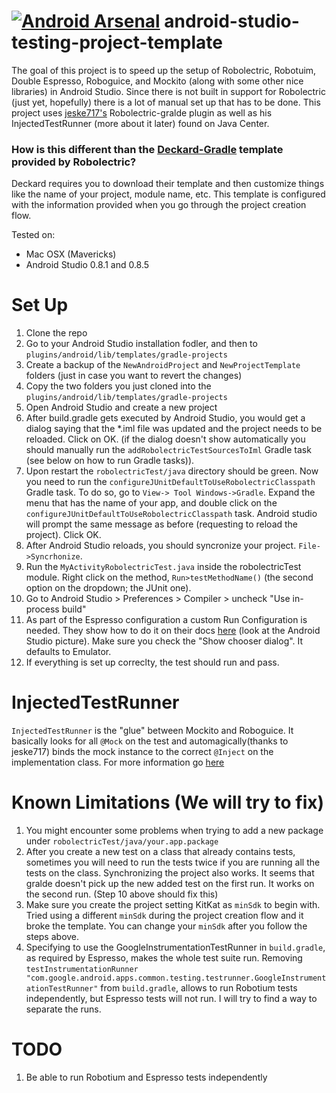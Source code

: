 [![Android Arsenal](https://img.shields.io/badge/Android%20Arsenal-android--studio--testing--project--template-brightgreen.svg?style=flat)](https://android-arsenal.com/details/1/941)
android-studio-testing-project-template
=======================================

The goal of this project is to speed up the setup of Robolectric, Robotuim, Double Espresso, Roboguice, and Mockito (along with some other nice libraries) in Android Studio. Since there is not built in support for Robolectric (just yet, hopefully) there is a lot of manual set up that has to be done. This project uses [jeske717's](https://github.com/jeske717) Robolectric-gralde plugin as well as his InjectedTestRunner (more about it later) found on Java Center. 


### How is this different than the [Deckard-Gradle](https://github.com/robolectric/deckard-gradle) template provided by Robolectric?

Deckard requires you to download their template and then customize things like the name of your project, module name, etc. This template is configured with the information provided when you go through the project creation flow.

Tested on:

- Mac OSX (Mavericks)
- Android Studio 0.8.1 and 0.8.5


Set Up
========================================
1. Clone the repo
2. Go to your Android Studio installation fodler, and then to `plugins/android/lib/templates/gradle-projects`
3. Create a backup of the `NewAndroidProject` and `NewProjectTemplate` folders (just in case you want to revert the changes)
4. Copy the two folders you just cloned into the `plugins/android/lib/templates/gradle-projects`
5. Open Android Studio and create a new project
6. After build.gradle gets executed by Android Studio, you would get a dialog saying that the *.iml file was updated and the project needs to be reloaded. Click on OK. (if the dialog doesn't show automatically you should manually run the `addRobolectricTestSourcesToIml` Gradle task (see below on how to run Gradle tasks)).
7. Upon restart the `robolectricTest/java` directory should be green. Now you need to run the `configureJUnitDefaultToUseRobolectricClasspath` Gradle task. To do so, go to `View-> Tool Windows->Gradle`. Expand the menu that has the name of your app, and double click on the `configureJUnitDefaultToUseRobolectricClasspath` task. Android studio will prompt the same message as before (requesting to reload the project). Click OK.
8. After Android Studio reloads, you should syncronize your project. `File->Syncrhonize`.
9. Run the `MyActivityRobolectricTest.java` inside the robolectricTest module. Right click on the method, `Run>testMethodName()` (the second option on the dropdown; the JUnit one).
10. Go to Android Studio > Preferences > Compiler > uncheck "Use in-process build" 
11. As part of the Espresso configuration a custom Run Configuration is needed. They show how to do it on their docs [here](https://code.google.com/p/android-test-kit/wiki/Espresso) (look at the Android Studio picture). Make sure you check the "Show chooser dialog". It defaults to Emulator.
12. If everything is set up correclty, the test should run and pass.

InjectedTestRunner
========================================

`InjectedTestRunner` is the "glue" between Mockito and Roboguice. It basically looks for all `@Mock` on the test and automagically(thanks to jeske717) binds the mock instance to the correct `@Inject` on the implementation class. For more information go [here](https://github.com/jeske717/injected-test-runner)

Known Limitations (We will try to fix)
========================================
1. You might encounter some problems when trying to add a new package under `robolectricTest/java/your.app.package`
2. After you create a new test on a class that already contains tests, sometimes you will need to run the tests twice if you are running all the tests on the class. Synchronizing the project also works. It seems that gralde doesn't pick up the new added test on the first run. It works on the second run. (Step 10 above should fix this)
3. Make sure you create the project setting KitKat as `minSdk` to begin with. Tried using a different `minSdk` during the project creation flow and it broke the template. You can change your `minSdk` after you follow the steps above.
4. Specifying to use the GoogleInstrumentationTestRunner in `build.gradle`, as required by Espresso, makes the whole test suite run. Removing `testInstrumentationRunner "com.google.android.apps.common.testing.testrunner.GoogleInstrumentationTestRunner"` from `build.gradle`, allows to run Robotium tests independently, but Espresso tests will not run. I will try to find a way to separate the runs.


TODO
========================================
1. Be able to run Robotium and Espresso tests independently


